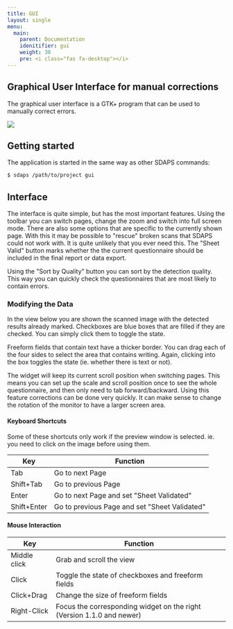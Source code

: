 ```yaml
---
title: GUI
layout: single
menu:
  main:
    parent: Documentation
    idenitifier: gui
    weight: 30
    pre: <i class="fas fa-desktop"></i>
---
```


## Graphical User Interface for manual corrections

The graphical user interface is a GTK+ program that can be used to manually correct errors.

![](/files/screenshot.png)

Getting started
---------------

The application is started in the same way as other SDAPS commands:

``` bash
$ sdaps /path/to/project gui
```

## Interface

The interface is quite simple, but has the most important features. Using the
toolbar you can switch pages, change the zoom and switch into full screen mode.
There are also some options that are specific to the currently shown page.
With this it may be possible to "rescue" broken scans that SDAPS could not
work with. It is quite unlikely that you ever need this. The "Sheet Valid"
button marks whether  the the current questionnaire should be included in
the final report or data export.

Using the "Sort by Quality" button you can sort by the detection quality.
This way you can quickly check the questionnaires that are most likely to
contain errors.

### Modifying the Data
In the view below you are shown the scanned image with  the detected results
already marked. Checkboxes are blue boxes that are filled if they are checked.
You can simply click them to toggle the state.

Freeform fields that contain text have a thicker border. You can drag each
of the four sides to select the area that contains writing. Again, clicking
into the box toggles the state (ie. whether there is text or not).

The widget will keep its current scroll position when switching pages. This
means you can set up the scale and scroll position once to see the whole
questionnaire, and then only need to tab forward/backward. Using this
feature corrections can be done very quickly. It can make sense to change
the rotation of the monitor to have a larger screen area.

#### Keyboard Shortcuts
Some of these shortcuts only work if the preview window is selected.
ie. you need to click on the image before using them.

Key        | Function
-----------|---------------------------------------------
Tab        | Go to next Page
Shift+Tab  | Go to previous Page
Enter      | Go to next Page and set "Sheet Validated"
Shift+Enter| Go to previous Page and set "Sheet Validated"

#### Mouse Interaction

Key         | Function
------------|-----------
Middle click| Grab and scroll the view
Click       | Toggle the state of checkboxes and freeform fields
Click+Drag  | Change the size of freeform fields
Right-Click | Focus the corresponding widget on the right (Version 1.1.0 and newer)
